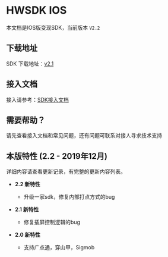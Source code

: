 # HWSDK IOS 

本文档是IOS版变现SDK，当前版本 `V2.2`

## 下载地址

SDK 下载地址：[v2.1](https://github.com/artwl/hwsdk_ios/releases/tag/V2.1)

## 接入文档

接入请参考：[SDK接入文档](https://github.com/artwl/hwsdk_ios/wiki/SDK%E6%8E%A5%E5%85%A5%E6%96%87%E6%A1%A3)

## 需要帮助？

请先查看接入文档和常见问题，还有问题可联系对接人寻求技术支持

## 本版特性 (2.2 - 2019年12月)

详细内容请查看更新记录，有完整的更新内容列表。

- **2.2 新特性**
  - 升级一家sdk，修复内部打点方式的bug

- **2.1 新特性**
  - 修复插屏控制逻辑的bug

- **2.0 新特性**
  - 支持广点通，穿山甲，Sigmob
